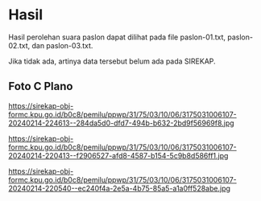 # Hasil

Hasil perolehan suara paslon dapat dilihat pada file paslon-01.txt, paslon-02.txt, dan paslon-03.txt.

Jika tidak ada, artinya data tersebut belum ada pada SIREKAP.

## Foto C Plano

https://sirekap-obj-formc.kpu.go.id/b0c8/pemilu/ppwp/31/75/03/10/06/3175031006107-20240214-224613--284da5d0-dfd7-494b-b632-2bd9f56969f8.jpg

https://sirekap-obj-formc.kpu.go.id/b0c8/pemilu/ppwp/31/75/03/10/06/3175031006107-20240214-220413--f2906527-afd8-4587-b154-5c9b8d586ff1.jpg

https://sirekap-obj-formc.kpu.go.id/b0c8/pemilu/ppwp/31/75/03/10/06/3175031006107-20240214-220540--ec240f4a-2e5a-4b75-85a5-a1a0ff528abe.jpg
